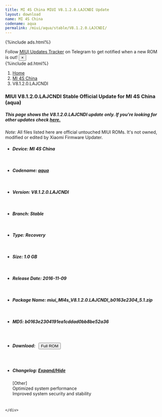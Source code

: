 ```yaml
---
title: MI 4S China MIUI V8.1.2.0.LAJCNDI Update
layout: download
name: MI 4S China
codename: aqua
permalink: /miui/aqua/stable/V8.1.2.0.LAJCNDI/
---
```


{%include ads.html%}
<div class="alert alert-primary alert-dismissible fade show" role="alert">
    Follow <a href="https://t.me/MIUIUpdatesTracker" class="alert-link">MIUI Updates Tracker</a> on Telegram to get
    notified when a new ROM is out!
    <button type="button" class="close" data-dismiss="alert" aria-label="Close">
        <span aria-hidden="true">&times;</span>
    </button>
</div>
{%include ad.html%}

<nav aria-label="breadcrumb">
    <ol class="breadcrumb">
        <li class="breadcrumb-item"><a href="/">Home</a></li>
        <li class="breadcrumb-item"><a href="/miui/aqua/">MI 4S China</a></li>
        <li class="breadcrumb-item active" aria-current="page">V8.1.2.0.LAJCNDI</li>
    </ol>
</nav>

<div class="col-12 mx-auto">
    <h3 class="title bg-light p-2 rounded">MIUI V8.1.2.0.LAJCNDI Stable Official Update for MI 4S China (aqua)</h3>
    <h5>This page shows the V8.1.2.0.LAJCNDI update only. If you're looking for other updates check
        <a href="/miui/aqua/">here.</a></h5>
    <p><i>Note: </i>All files listed here are official untouched MIUI ROMs.
        It's not owned, modified or edited by Xiaomi Firmware Updater.</p>
    <div id="downloads">
                <div class="card card-body">
            <ul class="list-unstyled">
                <li style="padding-bottom: 10px;">
                    <h5><b>Device: </b>MI 4S China</h5>
                </li>
                <li style="padding-bottom: 10px;">
                    <h5><b>Codename: </b> <a href="/miui/aqua/" target="_blank">aqua</a> </h5>
                </li>
                <li style="padding-bottom: 10px;">
                    <h5><b>Version: </b>V8.1.2.0.LAJCNDI</h5>
                </li>
                <li style="padding-bottom: 10px;">
                    <h5><b>Branch: </b>Stable</h5>
                </li>
                <li style="padding-bottom: 10px;">
                    <h5><b>Type: </b>Recovery</h5>
                </li>
                <li style="padding-bottom: 10px;">
                    <h5><b>Size: </b>1.0 GB</h5>
                </li>
                <li style="padding-bottom: 10px;">
                    <h5><b>Release Date: </b>2016-11-09</h5>
                </li>
                <li style="padding-bottom: 10px;">
                    <h5><b>Package Name: </b><span id="filename" class="text-dark">miui_MI4s_V8.1.2.0.LAJCNDI_b0163e2304_5.1.zip</span></h5>
                </li>
                <li style="padding-bottom: 10px;">
                    <h5><b>MD5: </b><span id="md5" class="text-muted">b0163e2304191ea1cddad0bb8be52a36</span></h5>
                </li>
                <li style="padding-bottom: 10px;">
                    <h5><b>Download: </b><button type="button" id="download" class="btn btn-primary" style="margin: 7px;"
                            onclick="window.open('https://bigota.d.miui.com/V8.1.2.0.LAJCNDI/miui_MI4s_V8.1.2.0.LAJCNDI_b0163e2304_5.1.zip', '_blank');"><i class="fa fa-download"></i> Full ROM</button></h5>
                </li>
                <li style="padding-bottom: 10px;">
                    <h5><b>Changelog: </b><a href="#aqua_1_changelog" data-toggle="collapse" role="button"
                            aria-expanded="false" aria-controls="aqua_1_changelog"> <i class="fa fa-arrow-down"
                                aria-hidden="true"></i> Expand/Hide</a></h5>
                    <div class="collapse" id="aqua_1_changelog">
                        <p id="changelog_text">[Other]<br>Optimized system performance<br>Improved system security and stability</p>
                    </div>
                </li>
            </ul>
        </div>

    </div>
</div>